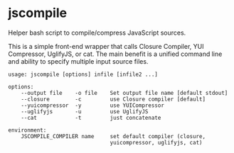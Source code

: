 jscompile
=========
Helper bash script to compile/compress JavaScript sources.

This is a simple front-end wrapper that calls Closure Compiler, YUI
Compressor, UglifyJS, or cat. The main benefit is a unified command
line and ability to specify multiple input source files.

    usage: jscompile [options] infile [infile2 ...]
    
    options:
        --output file    -o file    Set output file name [default stdout]
        --closure        -c         use Closure compiler [default]
        --yuicompressor  -y         use YUICompressor
        --uglifyjs       -u         use UglifyJS
        --cat            -t         just concatenate
    
    environment:
        JSCOMPILE_COMPILER name     set default compiler (closure,
                                    yuicompressor, uglifyjs, cat)
